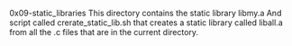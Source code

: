 0x09-static_libraries
This directory contains the static library libmy.a 
And script called crerate_static_lib.sh that creates a static library called
liball.a from all the .c files that are in the current directory. 
